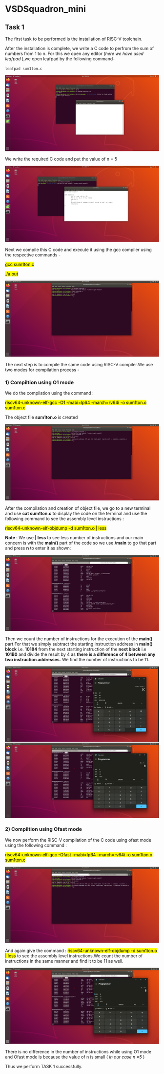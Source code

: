 # VSDSquadron_mini

## Task 1

The first task to be performed is the installation of RISC-V toolchain.

After the installation is complete, we write a C code to perfrom the sum of numbers from 1 to n. For this we open any editor (*here we have used leafpad* ),we open leafpad by the following command-

``leafpad sum1ton.c``

![Alt text](<opening leafpad.png>)

We write the required C code and put the value of n = 5

![Alt text](<opening leafpad and writing c code.png>)

Next we compile this C code and execute it using the gcc compiler using the respective commands -

<mark>gcc sum1ton.c</mark>

<mark>./a.out</mark>

![Alt text](<c code output.png>)

The next step is to compile the same code using RISC-V compiler.We use two modes for compilation process - 

### 1) Compiltion using O1 mode 
We do the compilation using the command : 

<mark>riscv64-unknown-elf-gcc -O1 -mabi=lp64 -march=rv64i -o sum1ton.o sum1ton.c

The object file **sum1ton.o** is created 

![Alt text](<O1 mode riscv compiling .png>)

After the compilation and creation of object file, we go to a new terminal and use **cat sum1ton.c** to display the code on the terminal and use the following command to see the assembly level instructions : 

<mark>riscv64-unknown-elf-objdump -d sum1ton.o | less</mark>

**Note** : We use **| less** to see less number of instructions and our main concern is with the **main()** part of the code so we use **/main** to go that part and press **n** to enter it as shown: 

![Alt text](<number of instructions for O1 mode.png>)

Then we count the number of instructions for the execution of the **main()** part.For that we simply subtract the starting instruction address in **main() block** i.e. **10184** from the next starting instruction of the **next block** i.e **101B0** and divide the result by 4 as **there is a difference of 4 between any two instruction addresses.** We find the number of instructions to be 11.

![Alt text](<O1 mode address difference.png>)
![Alt text](<O1 mode calculation of number of instructions.png>)

### 2) Compiltion using Ofast mode
We now perform the RISC-V compilation of the C code using ofast mode using the following command : 

<mark>riscv64-unknown-elf-gcc -Ofast -mabi=lp64 -march=rv64i -o sum1ton.o sum1ton.c

![Alt text](<Ofast mode riscv compiling.png>)

And again give the command :
<mark>riscv64-unknown-elf-objdump -d sum1ton.o | less</mark> to see the assembly level instructions.We count the number of instructions in the same manner and find it to be 11 as well.

![Alt text](<Ofast mode calculation of number of instructions.png>)

There is no difference in the number of instructions while using O1 mode and Ofast mode is because the value of n is small ( *in our case n =5* )

Thus we perform TASK 1 successfully.
